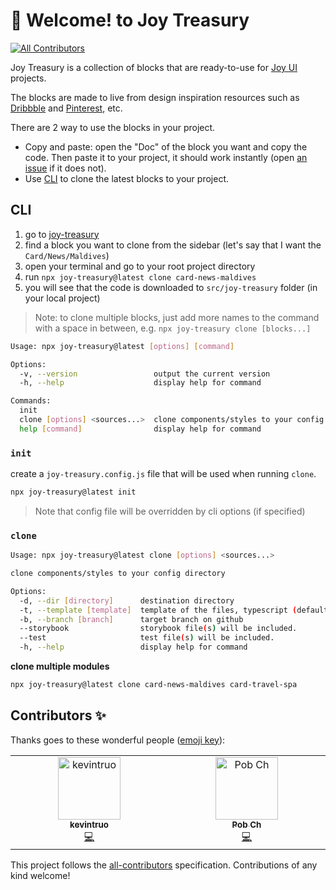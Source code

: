 # 👋 Welcome! to Joy Treasury
<!-- ALL-CONTRIBUTORS-BADGE:START - Do not remove or modify this section -->
[![All Contributors](https://img.shields.io/badge/all_contributors-2-orange.svg?style=flat-square)](#contributors-)
<!-- ALL-CONTRIBUTORS-BADGE:END -->

Joy Treasury is a collection of blocks that are ready-to-use for [Joy UI](https://mui.com/joy-ui/getting-started/) projects.

The blocks are made to live from design inspiration resources such as [Dribbble](https://dribbble.com/) and [Pinterest](https://www.pinterest.com/), etc.

There are 2 way to use the blocks in your project.

- Copy and paste: open the "Doc" of the block you want and copy the code. Then paste it to your project, it should work instantly (open [an issue](https://github.com/siriwatknp/joy-treasury/issues/new) if it does not).
- Use [CLI](#cli) to clone the latest blocks to your project.

## CLI

1. go to [joy-treasury](https://siriwatknp.github.io/joy-treasury/)
2. find a block you want to clone from the sidebar (let's say that I want the `Card/News/Maldives`)
3. open your terminal and go to your root project directory
4. run `npx joy-treasury@latest clone card-news-maldives`
5. you will see that the code is downloaded to `src/joy-treasury` folder (in your local project)

> Note: to clone multiple blocks, just add more names to the command with a space in between, e.g. `npx joy-treasury clone [blocks...]`

```bash
Usage: npx joy-treasury@latest [options] [command]

Options:
  -v, --version                 output the current version
  -h, --help                    display help for command

Commands:
  init
  clone [options] <sources...>  clone components/styles to your config directory
  help [command]                display help for command
```

### `init`

create a `joy-treasury.config.js` file that will be used when running `clone`.

```bash
npx joy-treasury@latest init
```

> Note that config file will be overridden by cli options (if specified)

### `clone`

```bash
Usage: npx joy-treasury@latest clone [options] <sources...>

clone components/styles to your config directory

Options:
  -d, --dir [directory]      destination directory
  -t, --template [template]  template of the files, typescript (default) | javascript
  -b, --branch [branch]      target branch on github
  --storybook                storybook file(s) will be included.
  --test                     test file(s) will be included.
  -h, --help                 display help for command
```

**clone multiple modules**

```bash
npx joy-treasury@latest clone card-news-maldives card-travel-spa
```

## Contributors ✨

Thanks goes to these wonderful people ([emoji key](https://allcontributors.org/docs/en/emoji-key)):

<!-- ALL-CONTRIBUTORS-LIST:START - Do not remove or modify this section -->
<!-- prettier-ignore-start -->
<!-- markdownlint-disable -->
<table>
  <tbody>
    <tr>
      <td align="center" valign="top" width="14.28%"><a href="https://github.com/kevintruo"><img src="https://avatars.githubusercontent.com/u/137844738?v=4?s=100" width="100px;" alt="kevintruo"/><br /><sub><b>kevintruo</b></sub></a><br /><a href="https://github.com/siriwatknp/joy-treasury/commits?author=kevintruo" title="Code">💻</a></td>
      <td align="center" valign="top" width="14.28%"><a href="https://crispyscript.com"><img src="https://avatars.githubusercontent.com/u/19894957?v=4?s=100" width="100px;" alt="Pob Ch"/><br /><sub><b>Pob Ch</b></sub></a><br /><a href="https://github.com/siriwatknp/joy-treasury/commits?author=pobch" title="Code">💻</a></td>
    </tr>
  </tbody>
</table>

<!-- markdownlint-restore -->
<!-- prettier-ignore-end -->

<!-- ALL-CONTRIBUTORS-LIST:END -->

This project follows the [all-contributors](https://github.com/all-contributors/all-contributors) specification. Contributions of any kind welcome!